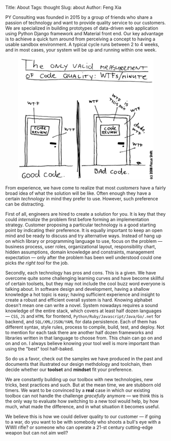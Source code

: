 Title: About
Tags: thought
Slug: about
Author: Feng Xia


PY Consulting was founded in 2015 by a group of friends who share a
passion of technology and want to provide quality service to our
customers. We are specialized in building <span class="myhighlight">
prototypes of data-driven web application</span> using Python Django
framework and Material front end. Our key advantage is to achieve a
quick turn around from perceiving a concept to having a usable sandbox
environment. A typical cycle runs between 2 to 4 weeks, and in most
cases, your system will be up and running within one week.


<figure class="col l6 m6 s12">
  <img src="/images/funny/wtf-code.png"/>
</figure>


From experience, we have come to realize that most _customers_ have a
fairly broad idea of what the solution will be like. Often enough they
have a certain _technology_ in mind they prefer to use. However, such
preference can be distracting.


First of all, engineers are hired to create a solution for you. It is
key that they could _internalize_ the problem first before forming
an implementation strategy.  Customer proposing a particular
technology is a good starting point by indicating their preference. It
is equally important to keep an open mind and be ready to discuss and
try alternative ways. Instead of hang up on which library or
programming language to use, focus on the problem &mdash; business
process, user roles, organizational layout, responsibility chart,
hidden assumptions, domain knowledge and constraints, management
expectation &mdash; only after the problem has been well understood
could one picks _the right tool_ for the job.


Secondly, each technology has pros and cons. This is a given.  We have
overcome quite some challenging learning curves and have become
skillful of certain toolsets, but they may not include the cool buzz
word everyone is talking about. In software design and development,
having a shallow knowledge a hot topic is easy; having sufficient
experience and insight to create a robust and efficient overall system
is hard. Knowing alphabet doesn't mean one can write a novel. System
nowadays requires a sound knowledge of the entire stack, which covers
at least half dozen languages &mdash; `CSS`, `JS` and `HTML` for frontend,
`Python/Ruby/Javascript/Java/Go/.net` for backend, and `SQL/XML/JSON/YAML`
for data persistence. Each of them has different syntax, style rules,
process to compile, build, test, and deploy. Not to mention for each
task there are another half dozen frameworks and libraries written in
that language to choose from. This chain can go on and on and on. I
always believe knowing your tool well is more important than using the
"best" tool half-baked.


So do us a favor,  check out the samples we have produced in the
past and documents that illustrated our design methdology and
toolchain, then decide whether our __toolset__ and __mindset__ fit
your preference.

We are constantly building up our toolbox with new technologies, new
tricks, best practices and such. But at the mean time, we are stubborn
old timers. We want to be convinced by a __real__ case in which our
existing toolbox can not handle the challenge _gracefully_ anymore
&mdash; we think this is the only way to evaluate how switching to a
new tool would help, by how much, what made the difference, and in
what situation it becomes useful.


We believe this is how we could deliver quality to our customer
&mdash; if going to a war, do you want to be with somebody who shoots
a bull's eye with a WWII rifle?  or someone who can operate a 21-st
century cutting-edge weapon but can not aim well?
